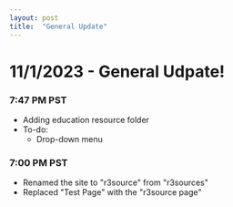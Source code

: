 ```yaml
---
layout: post
title:  "General Update"
---
```

# 11/1/2023 - General Udpate!
### 7:47 PM PST
- Adding education resource folder
- To-do:
  - Drop-down menu 

### 7:00 PM PST
- Renamed the site to "r3source" from "r3sources"
- Replaced "Test Page" with the "r3source page"
